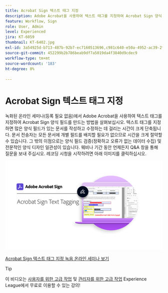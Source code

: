 ```yaml
---
title: Acrobat Sign 텍스트 태그 지정
description: Adobe Acrobat을 사용하여 텍스트 태그를 지정하여 Acrobat Sign 양식 필드를 만드는 방법에 대해 알아봅니다.
feature: Workflow, Sign
role: User, Admin
level: Experienced
jira: KT-6059
thumbnail: KT-6402.jpg
exl-id: 3a54925d-b713-487b-92b7-ec7160513696,c981c640-e50a-4952-ac39-2f90d6d0cf08
source-git-commit: 452299b2b786beab9df7a5019da4f3840d9cdec9
workflow-type: tm+mt
source-wordcount: '183'
ht-degree: 0%

---
```


# Acrobat Sign 텍스트 태그 지정

녹화된 온라인 세미나(등록 필요 없음)에서 Adobe Acrobat을 사용하여 텍스트 태그를 지정하여 Acrobat Sign 양식 필드를 만드는 방법을 살펴보십시오. 텍스트 태그를 지정하면 많은 양식 필드가 있는 문서를 작성하고 수정하는 데 걸리는 시간이 크게 단축됩니다. 문서 전송자는 모든 문서에 개별 필드를 배치할 필요가 없으므로 시간을 크게 절약할 수 있습니다. 그 밖의 이점으로는 양식 필드 검증(정확하고 오류가 없는 데이터 수집) 및 전문적인 양식 디자인 일관성이 있습니다. 웨비나 기간 동안 언제든지 Q&amp;A 창을 통해 질문을 보내 주십시오. 레코딩 시청을 시작하려면 아래 이미지를 클릭하십시오.

[![세션 보기](../assets/Text-Tagging.png)](https://event.on24.com/wcc/r/2338276/415BE4603F60A61A546C0A91528B444F)

[Acrobat Sign 텍스트 태그 지정 녹음 온라인 세미나 보기](https://event.on24.com/wcc/r/2338276/415BE4603F60A61A546C0A91528B444F)

>[!TIP]
>
>이 비디오는 [사용자를 위한 고급 작업](https://experienceleague.adobe.com/?recommended=Sign-U-1-2020.3) 및 [관리자를 위한 고급 작업](https://experienceleague.adobe.com/?recommended=Sign-A-1-2020.1) Experience League에서 무료로 이용할 수 있는 강의!
